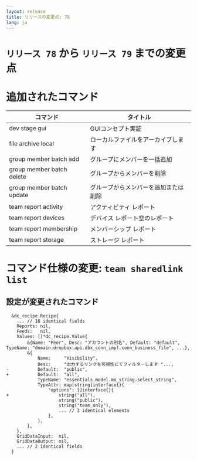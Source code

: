 ```yaml
---
layout: release
title: リリースの変更点: 78
lang: ja
---
```


# `リリース 78` から `リリース 79` までの変更点

# 追加されたコマンド


| コマンド                  | タイトル                             |
|---------------------------|--------------------------------------|
| dev stage gui             | GUIコンセプト実証                    |
| file archive local        | ローカルファイルをアーカイブします   |
| group member batch add    | グループにメンバーを一括追加         |
| group member batch delete | グループからメンバーを削除           |
| group member batch update | グループからメンバーを追加または削除 |
| team report activity      | アクティビティ レポート              |
| team report devices       | デバイス レポート空のレポート        |
| team report membership    | メンバーシップ レポート              |
| team report storage       | ストレージ レポート                  |



# コマンド仕様の変更: `team sharedlink list`



## 設定が変更されたコマンド


```
  &dc_recipe.Recipe{
  	... // 16 identical fields
  	Reports: nil,
  	Feeds:   nil,
  	Values: []*dc_recipe.Value{
  		&{Name: "Peer", Desc: "アカウントの別名", Default: "default", TypeName: "domain.dropbox.api.dbx_conn_impl.conn_business_file", ...},
  		&{
  			Name:     "Visibility",
  			Desc:     "出力するリンクを可視性にてフィルターします "...,
- 			Default:  "public",
+ 			Default:  "all",
  			TypeName: "essentials.model.mo_string.select_string",
  			TypeAttr: map[string]interface{}{
  				"options": []interface{}{
+ 					string("all"),
  					string("public"),
  					string("team_only"),
  					... // 3 identical elements
  				},
  			},
  		},
  	},
  	GridDataInput:  nil,
  	GridDataOutput: nil,
  	... // 2 identical fields
  }
```
